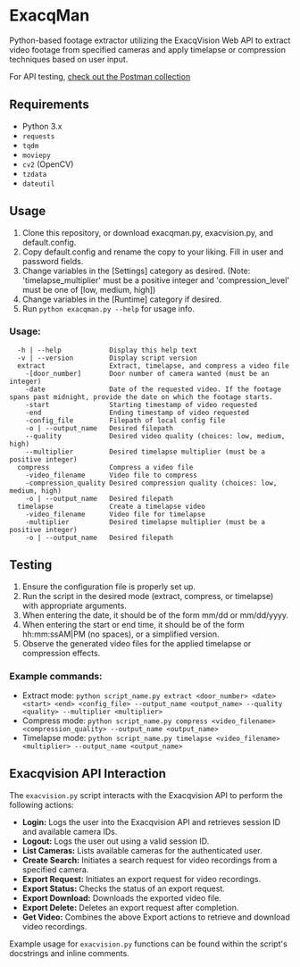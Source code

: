 # ExacqMan
Python-based footage extractor utilizing the ExacqVision Web API to extract video footage from specified cameras and apply timelapse or compression techniques based on user input.

For API testing, [check out the Postman collection](https://weareipc.postman.co/workspace/Industrial-Pallet-Corp~f0dc5379-c365-405e-8a29-ee8050839c42/collection/38801065-56761369-c40d-4cb1-9ab1-3f0a7efb59c9?action=share&creator=38801065&active-environment=7096363-3d41cab2-1adc-47b2-8041-ef8c9b87eb00)

## Requirements

- Python 3.x
- `requests`
- `tqdm`
- `moviepy`
- `cv2` (OpenCV)
- `tzdata`
- `dateutil`

## Usage

1. Clone this repository, or download exacqman.py, exacvision.py, and default.config.
2. Copy default.config and rename the copy to your liking. Fill in user and password fields. 
3. Change variables in the [Settings] category as desired. (Note: 'timelapse_multiplier' must be a positive integer and 'compression_level' must be one of [low, medium, high])
4. Change variables in the [Runtime] category if desired.
5. Run `python exacqman.py --help` for usage info.

### Usage:

```
  -h | --help            Display this help text
  -v | --version         Display script version
  extract                Extract, timelapse, and compress a video file
    -[door_number]       Door number of camera wanted (must be an integer)
    -date                Date of the requested video. If the footage spans past midnight, provide the date on which the footage starts.
    -start               Starting timestamp of video requested
    -end                 Ending timestamp of video requested
    -config_file         Filepath of local config file
    -o | --output_name   Desired filepath
    --quality            Desired video quality (choices: low, medium, high)
    --multiplier         Desired timelapse multiplier (must be a positive integer)
  compress               Compress a video file
    -video_filename      Video file to compress
    -compression_quality Desired compression quality (choices: low, medium, high)
    -o | --output_name   Desired filepath
  timelapse              Create a timelapse video
    -video_filename      Video file for timelapse
    -multiplier          Desired timelapse multiplier (must be a positive integer)
    -o | --output_name   Desired filepath
```

## Testing

1. Ensure the configuration file is properly set up.
2. Run the script in the desired mode (extract, compress, or timelapse) with appropriate arguments.
3. When entering the date, it should be of the form mm/dd or mm/dd/yyyy.
4. When entering the start or end time, it should be of the form hh:mm:ssAM|PM (no spaces), or a simplified version.
5. Observe the generated video files for the applied timelapse or compression effects.

### Example commands:

- Extract mode: `python script_name.py extract <door_number> <date> <start> <end> <config_file> --output_name <output_name> --quality <quality> --multiplier <multiplier>`
- Compress mode: `python script_name.py compress <video_filename> <compression_quality> --output_name <output_name>`
- Timelapse mode: `python script_name.py timelapse <video_filename> <multiplier> --output_name <output_name>`

## Exacqvision API Interaction

The `exacvision.py` script interacts with the Exacqvision API to perform the following actions:

- **Login:** Logs the user into the Exacqvision API and retrieves session ID and available camera IDs.
- **Logout:** Logs the user out using a valid session ID.
- **List Cameras:** Lists available cameras for the authenticated user.
- **Create Search:** Initiates a search request for video recordings from a specified camera.
- **Export Request:** Initiates an export request for video recordings.
- **Export Status:** Checks the status of an export request.
- **Export Download:** Downloads the exported video file.
- **Export Delete:** Deletes an export request after completion.
- **Get Video:** Combines the above Export actions to retrieve and download video recordings.

Example usage for `exacvision.py` functions can be found within the script's docstrings and inline comments.
